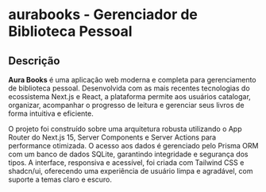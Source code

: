 # aurabooks - Gerenciador de Biblioteca Pessoal

## Descrição

**Aura Books** é uma aplicação web moderna e completa para gerenciamento de biblioteca pessoal. Desenvolvida com as mais recentes tecnologias do ecossistema Next.js e React, a plataforma permite aos usuários catalogar, organizar, acompanhar o progresso de leitura e gerenciar seus livros de forma intuitiva e eficiente.

O projeto foi construído sobre uma arquitetura robusta utilizando o App Router do Next.js 15, Server Components e Server Actions para performance otimizada. O acesso aos dados é gerenciado pelo Prisma ORM com um banco de dados SQLite, garantindo integridade e segurança dos tipos. A interface, responsiva e acessível, foi criada com Tailwind CSS e shadcn/ui, oferecendo uma experiência de usuário limpa e agradável, com suporte a temas claro e escuro.
